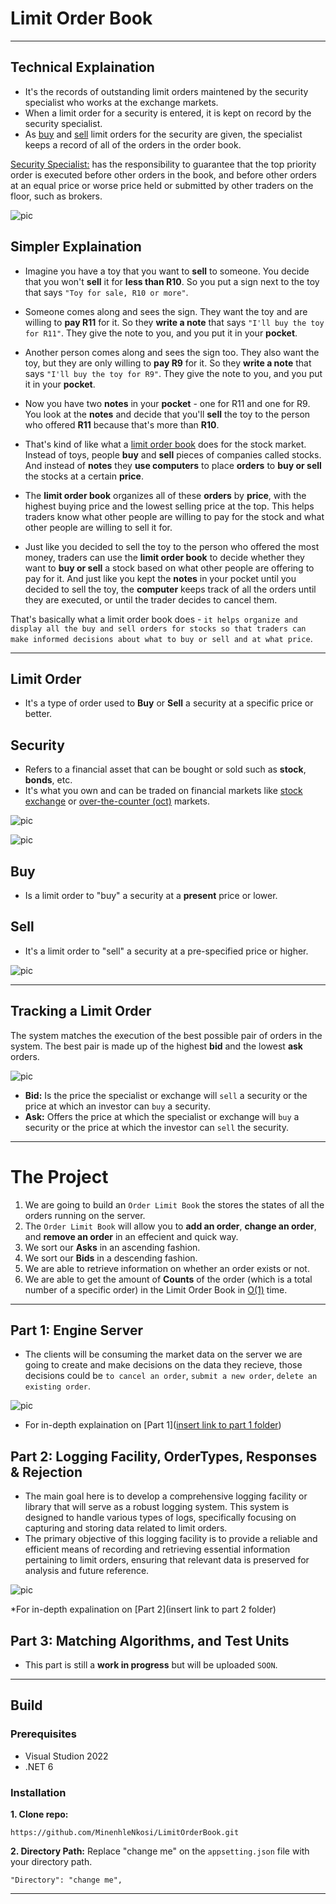 # Limit Order Book
-----
## Technical Explaination
* It's the records of outstanding limit orders maintened by the security specialist who works at the exchange markets.
* When a limit order for a security is entered, it is kept on record by the security specialist.
* As [buy](https://www.ig.com/za/trading-strategies/buying-and-selling-in-trading-explained-190430) and [sell](https://www.ig.com/za/trading-strategies/buying-and-selling-in-trading-explained-190430) limit orders for the security are given, the specialist keeps a record of all of the orders in the order book.

[Security Specialist:](https://www.investopedia.com/terms/s/specialist.asp) has the responsibility to guarantee that the top priority order is executed before other orders in the book, and before other orders at an equal price or worse price held or submitted by other traders on the floor, such as brokers.

![pic](https://github.com/MinenhleNkosi/LimitOrderBook/blob/main/images/4.png)

## Simpler Explaination
* Imagine you have a toy that you want to **sell** to someone. You decide that you won't **sell** it for **less than R10**. So you put a sign next to the toy that says `"Toy for sale, R10 or more"`.
* Someone comes along and sees the sign. They want the toy and are willing to **pay R11** for it. So they **write a note** that says `"I'll buy the toy for R11"`. They give the note to you, and you put it in your **pocket**.
* Another person comes along and sees the sign too. They also want the toy, but they are only willing to **pay R9** for it. So they **write a note** that says `"I'll buy the toy for R9"`. They give the note to you, and you put it in your **pocket**.
* Now you have two **notes** in your **pocket** - one for R11 and one for R9. You look at the **notes** and decide that you'll **sell** the toy to the person who offered **R11** because that's more than **R10**.

* That's kind of like what a [limit order book](https://www.investopedia.com/terms/l/limitorderbook.asp) does for the stock market. Instead of toys, people **buy** and **sell** pieces of companies called stocks. And instead of **notes** they **use computers** to place **orders** to **buy or sell** the stocks at a certain **price**.
* The **limit order book** organizes all of these **orders** by **price**, with the highest buying price and the lowest selling price at the top. This helps traders know what other people are willing to pay for the stock and what other people are willing to sell it for.
* Just like you decided to sell the toy to the person who offered the most money, traders can use the **limit order book** to decide whether they want to **buy or sell** a stock based on what other people are offering to pay for it. And just like you kept the **notes** in your pocket until you decided to sell the toy, the **computer** keeps track of all the orders until they are executed, or until the trader decides to cancel them.

That's basically what a limit order book does - `it helps organize and display all the buy and sell orders for stocks so that traders can make informed decisions about what to buy or sell and at what price`.

-----
## Limit Order
* It's a type of order used to **Buy** or **Sell** a security at a specific price or better.

## Security
* Refers to a financial asset that can be bought or sold such as **stock**, **bonds**, etc.
* It's what you own and can be traded on financial markets like [stock exchange](https://www.investopedia.com/articles/basics/04/092404.asp) or [over-the-counter (oct)](https://www.forbes.com/advisor/investing/otc-market/) markets.

![pic](https://github.com/MinenhleNkosi/LimitOrderBook/blob/main/images/2.png)

![pic](https://github.com/MinenhleNkosi/LimitOrderBook/blob/main/images/3.png)

## Buy
* Is a limit order to "buy" a security at a **present** price or lower.

## Sell
* It's a limit order to "sell" a security at a pre-specified price or higher.

![pic](https://github.com/MinenhleNkosi/LimitOrderBook/blob/main/images/1.jpg)

-----
## Tracking a Limit Order
The system matches the execution of the best possible pair of orders in the system. The best pair is made up of the highest **bid** and the lowest **ask** orders.

![pic](https://github.com/MinenhleNkosi/LimitOrderBook/blob/main/images/5.png)

* **Bid:** Is the price the specialist or exchange will `sell` a security or the price at which an investor can `buy` a security.
* **Ask:** Offers the price at which the specialist or exchange will `buy` a security or the price at which the investor can `sell` the security.

----
# The Project
1. We are going to build an `Order Limit Book` the stores the states of all the orders running on the server.
2. The `Order Limit Book` will allow you to **add an order**, **change an order**, and **remove an order** in an effecient and quick way.
3. We sort our **Asks** in an ascending fashion.
4. We sort our **Bids** in a descending fashion.
5. We are able to retrieve information on whether an order exists or not.
6. We are able to get the amount of **Counts** of the order (which is a total number of a specific order) in the Limit Order Book in [O(1)](https://www.freecodecamp.org/news/big-o-notation-why-it-matters-and-why-it-doesnt-1674cfa8a23c/) time.

----
## Part 1: Engine Server
* The clients will be consuming the market data on the server we are going to create and make decisions on the data they recieve, those decisions could be `to cancel an order`, `submit a new order`, `delete an existing order`.

![pic](https://github.com/MinenhleNkosi/LimitOrderBook/blob/main/images/6.png)

* For in-depth explaination on [Part 1]([insert link to part 1 folder](https://github.com/MinenhleNkosi/LimitOrderBook/tree/main/Engine%20Server%20part%201))


## Part 2: Logging Facility, OrderTypes, Responses & Rejection
* The main goal here is to develop a comprehensive logging facility or library that will serve as a robust logging system. This system is designed to handle various types of logs, specifically focusing on capturing and storing data related to limit orders. 
* The primary objective of this logging facility is to provide a reliable and efficient means of recording and retrieving essential information pertaining to limit orders, ensuring that relevant data is preserved for analysis and future reference.

![pic](https://github.com/MinenhleNkosi/LimitOrderBook/blob/main/images/7.png)

*For in-depth expalination on [Part 2](insert link to part 2 folder)

## Part 3: Matching Algorithms, and Test Units
* This part is still a **work in progress** but will be uploaded `SOON`.

-----
## Build

### Prerequisites
* Visual Studion 2022
* .NET 6

### Installation
**1. Clone repo:**

```
https://github.com/MinenhleNkosi/LimitOrderBook.git
```

**2. Directory Path:** Replace "change me" on the `appsetting.json` file with your directory path.

```
"Directory": "change me",
````

------
